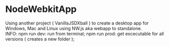 # NodeWebkitApp
Using another project ( VanillaJSDXball ) to create a desktop app for Windows, Mac and Linux using NW.js aka webapp to standalone.            
INFO:
  npm run dev: run from terminal;
  npm run prod: get excecutable for all versions ( creates a new folder );
